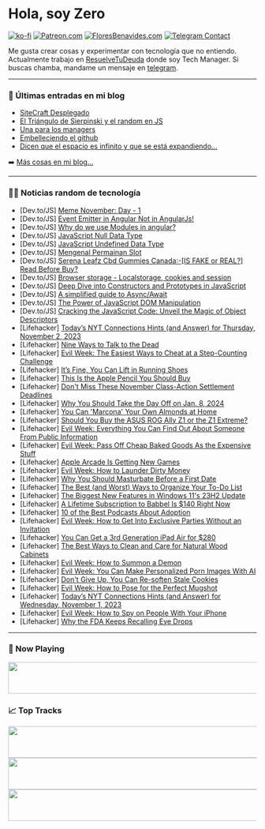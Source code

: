 # Hola, soy Zero

[![ko-fi](https://ko-fi.com/img/githubbutton_sm.svg)](https://ko-fi.com/J3J4N0LUK)
[![Patreon.com](https://img.shields.io/endpoint.svg?url=https%3A%2F%2Fshieldsio-patreon.vercel.app%2Fapi%3Fusername%3Dzerodragon%26type%3Dpatrons&style=for-the-badge)](https://patreon.com/zerodragon)
[![FloresBenavides.com](https://img.shields.io/website?down_message=oops&label=MiBlog&style=for-the-badge&up_message=online&url=https%3A%2F%2Ffloresbenavides.com)](https://floresbenavides.com)
[![Telegram Contact](https://img.shields.io/badge/escr%C3%ADbeme-ZeroDragon-%2326A5E4?style=for-the-badge&logo=telegram)](https://t.me/zerodragon)

Me gusta crear cosas y experimentar con tecnología que no entiendo.
Actualmente trabajo en [ResuelveTuDeuda](http://github.com/resuelve) donde soy Tech Manager.
Si buscas chamba, mandame un mensaje en [telegram](https://t.me/zerodragon).

---

### 📕 Últimas entradas en mi blog
<!-- BLOG-POST-LIST:START -->
- [SiteCraft Desplegado](https://floresbenavides.com/sitecraft-desplegado/)
- [El Triángulo de Sierpinski y el random en JS](https://floresbenavides.com/el-triangulo-de-sierpinski-y-el-random-en-js/)
- [Una para los managers](https://floresbenavides.com/una-para-los-managers/)
- [Embelleciendo el github](https://floresbenavides.com/embelleciendo-el-github/)
- [Dicen que el espacio es infinito y que se está expandiendo…](https://floresbenavides.com/dicen-que-el-espacio-es-infinito-y-que-se-esta-expandiendo/)
<!-- BLOG-POST-LIST:END -->

➡️ [Más cosas en mi blog...](https://floresbenavides.com)

---

### 👨‍💻 Noticias random de tecnología
<!-- TECH-POSTS:START -->
- [Dev.to/JS] [Meme November: Day - 1](https://dev.to/jon_snow789/meme-november-day-1-50eg)
- [Dev.to/JS] [Event Emitter in Angular Not in AngularJs!](https://dev.to/abhishek_159/event-emitter-in-angular-not-in-angularjs-59c1)
- [Dev.to/JS] [Why do we use Modules in angular?](https://dev.to/abhishek_159/why-do-we-use-modules-in-angular-2561)
- [Dev.to/JS] [JavaScript Null Data Type](https://dev.to/eminaltan/javascript-null-data-type-31ih)
- [Dev.to/JS] [JavaScript Undefined Data Type](https://dev.to/eminaltan/javascript-undefined-data-type-5b14)
- [Dev.to/JS] [Mengenal Permainan Slot](https://dev.to/rtpgacor/mengenal-permainan-slot-3n5l)
- [Dev.to/JS] [Serena Leafz Cbd Gummies Canada:-[IS FAKE or REAL?] Read Before Buy?](https://dev.to/serenaleafzcbdget/serena-leafz-cbd-gummies-canada-is-fake-or-real-read-before-buy-57b8)
- [Dev.to/JS] [Browser storage - Localstorage, cookies and session](https://dev.to/yashnirmal/browser-storage-localstorage-cookies-and-session-25jp)
- [Dev.to/JS] [Deep Dive into Constructors and Prototypes in JavaScript](https://dev.to/emmyjaff/deep-dive-into-constructors-and-prototypes-in-javascript-52l3)
- [Dev.to/JS] [A simplified guide to Async/Await](https://dev.to/yashnirmal/a-simplified-guide-to-asyncawait-3jlj)
- [Dev.to/JS] [The Power of JavaScript DOM Manipulation](https://dev.to/rowsanali/the-power-of-javascript-dom-manipulation-1251)
- [Dev.to/JS] [Cracking the JavaScript Code: Unveil the Magic of Object Descriptors](https://dev.to/this-is-learning/cracking-the-javascript-code-unveil-the-magic-of-object-descriptors-17b6)
- [Lifehacker] [Today’s NYT Connections Hints &lpar;and Answer&rpar; for Thursday, November 2, 2023](https://lifehacker.com/nyt-connections-answer-today-november-2-2023-1850980019)
- [Lifehacker] [Nine Ways to Talk to the Dead](https://lifehacker.com/9-ways-to-talk-to-the-dead-1849556416)
- [Lifehacker] [Evil Week: The Easiest Ways to Cheat at a Step-Counting Challenge](https://lifehacker.com/how-to-cheat-at-a-step-counting-challenge-1839476401)
- [Lifehacker] [It’s Fine, You Can Lift in Running Shoes](https://lifehacker.com/it-s-fine-you-can-lift-in-running-shoes-1850982430)
- [Lifehacker] [This Is the Apple Pencil You Should Buy](https://lifehacker.com/apple-pencil-review-1850981746)
- [Lifehacker] [Don&#39;t Miss These November Class-Action Settlement Deadlines](https://lifehacker.com/class-action-settlements-2023-1850797441)
- [Lifehacker] [Why You Should Take the Day Off on Jan. 8, 2024](https://lifehacker.com/why-you-should-take-the-day-off-on-jan-8-2024-1850981604)
- [Lifehacker] [You Can &#39;Marcona&#39; Your Own Almonds at Home](https://lifehacker.com/you-can-marcona-your-almonds-at-home-1849695840)
- [Lifehacker] [Should You Buy the ASUS ROG Ally Z1 or the Z1 Extreme?](https://lifehacker.com/asus-rog-ally-z1-versus-z1-extreme-comparison-1850981011)
- [Lifehacker] [Evil Week: Everything You Can Find Out About Someone From Public Information](https://lifehacker.com/evil-week-everything-you-can-find-out-about-someone-fr-1850981103)
- [Lifehacker] [Evil Week: Pass Off Cheap Baked Goods As the Expensive Stuff](https://lifehacker.com/evil-week-pass-off-cheap-baked-goods-as-the-expensive-1850980950)
- [Lifehacker] [Apple Arcade Is Getting New Games](https://lifehacker.com/apple-arcade-is-getting-new-games-1850980518)
- [Lifehacker] [Evil Week: How to Launder Dirty Money](https://lifehacker.com/how-to-launder-dirty-money-1849595817)
- [Lifehacker] [Why You Should Masturbate Before a First Date](https://lifehacker.com/why-you-should-masturbate-before-a-first-date-1850978919)
- [Lifehacker] [The Best &lpar;and Worst&rpar; Ways to Organize Your To-Do List](https://lifehacker.com/the-best-and-worst-ways-to-organize-your-to-do-list-1850980235)
- [Lifehacker] [The Biggest New Features in Windows 11&#39;s 23H2 Update](https://lifehacker.com/best-new-features-windows-11-23h2-update-1850860890)
- [Lifehacker] [A Lifetime Subscription to Babbel Is $140 Right Now](https://lifehacker.com/a-lifetime-subscription-to-babbel-is-140-right-now-1850974860)
- [Lifehacker] [10 of the Best Podcasts About Adoption](https://lifehacker.com/best-adoption-podcasts-1850976630)
- [Lifehacker] [Evil Week: How to Get Into Exclusive Parties Without an Invitation](https://lifehacker.com/how-to-get-into-exclusive-parties-and-clubs-without-an-1453378483)
- [Lifehacker] [You Can Get a 3rd Generation iPad Air for $280](https://lifehacker.com/you-can-get-a-3rd-generation-ipad-air-for-280-1850974914)
- [Lifehacker] [The Best Ways to Clean and Care for Natural Wood Cabinets](https://lifehacker.com/the-best-ways-to-clean-and-care-for-natural-wood-cabine-1850978380)
- [Lifehacker] [Evil Week: How to Summon a Demon](https://lifehacker.com/how-to-summon-a-demon-1848558679)
- [Lifehacker] [Evil Week: You Can Make Personalized Porn Images With AI](https://lifehacker.com/evil-week-you-can-make-personalized-porn-images-with-a-1850978902)
- [Lifehacker] [Don&#39;t Give Up, You Can Re-soften Stale Cookies](https://lifehacker.com/how-to-re-soften-stale-cookies-1850978028)
- [Lifehacker] [Evil Week: How to Pose for the Perfect Mugshot](https://lifehacker.com/how-to-pose-for-the-perfect-mugshot-1850290334)
- [Lifehacker] [Today’s NYT Connections Hints &lpar;and Answer&rpar; for Wednesday, November 1, 2023](https://lifehacker.com/nyt-connections-answer-today-november-1-2023-1850976152)
- [Lifehacker] [Evil Week: How to Spy on People With Your iPhone](https://lifehacker.com/evil-week-how-to-spy-on-people-with-your-iphone-1850977875)
- [Lifehacker] [Why the FDA Keeps Recalling Eye Drops](https://lifehacker.com/why-the-fda-keeps-recalling-eye-drops-1850977755)<!-- TECH-POSTS:END -->

---

### 🎵 Now Playing
<a href="https://spotify-now-playing-dun.vercel.app/now-playing?open"><img src="https://spotify-now-playing-dun.vercel.app/now-playing" width="540" height="64"></a>

### 📈 Top Tracks
<a href="https://spotify-now-playing-dun.vercel.app/top-tracks?i=1&open"><img src="https://spotify-now-playing-dun.vercel.app/top-tracks?i=1" width="540" height="64"></a>
<a href="https://spotify-now-playing-dun.vercel.app/top-tracks?i=2&open"><img src="https://spotify-now-playing-dun.vercel.app/top-tracks?i=2" width="540" height="64"></a>
<a href="https://spotify-now-playing-dun.vercel.app/top-tracks?i=3&open"><img src="https://spotify-now-playing-dun.vercel.app/top-tracks?i=3" width="540" height="64"></a>
